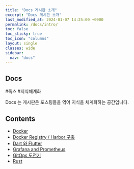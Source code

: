```yaml
---
title: "Docs 게시판 소개"
excerpt: "Docs 게시판 소개"
last_modified_at: 2024-01-07 14:25:00 +0900
permalink: /docs/intro/
toc: false
toc_sticky: true
toc_icon: "columns"
layout: single
classes: wide
sidebar:
  nav: "docs"
---
```


<!-- ![](/assets/images/docs_banner.jpeg) -->

## Docs  

<span class="ttag">#독스</span> <span class="ttag">#지식체계화</span>

Docs 는 게시판은 포스팅들을 엮어 지식을 체계화하는 공간입니다.  

## Contents

- [Docker](https://whdrns2013.github.io/docs/docker/intro/)  
- [Docker Registry / Harbor 구축](https://whdrns2013.github.io/docs/docker_registry/01_registry)  
- [Dart 와 Flutter](https://whdrns2013.github.io/docs/dart_and_flutter/intro)  
- [Grafana and Prometheus](https://whdrns2013.github.io/docs/grafana_and_prometheus/intro)  
- [GitOps 도전기](https://whdrns2013.github.io/docs/gitops/intro/)  
- [Rust](https://whdrns2013.github.io/docs/rust/01_rust_intro)  
